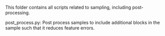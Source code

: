 This folder contains all scripts related to sampling, including post-processing. 

post_process.py: Post process samples to include additional blocks in the sample such that it reduces feature errors. 

